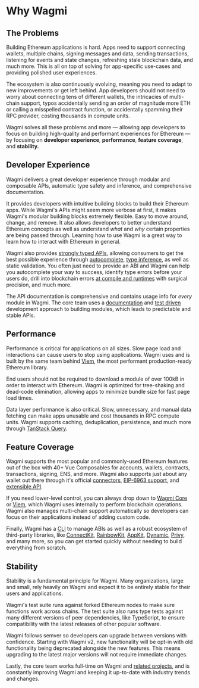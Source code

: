 # Why Wagmi

## The Problems

Building Ethereum applications is hard. Apps need to support connecting wallets, multiple chains, signing messages and data, sending transactions, listening for events and state changes, refreshing stale blockchain data, and much more. This is all on top of solving for app-specific use-cases and providing polished user experiences.

The ecosystem is also continuously evolving, meaning you need to adapt to new improvements or get left behind. App developers should not need to worry about connecting tens of different wallets, the intricacies of multi-chain support, typos accidentally sending an order of magnitude more ETH or calling a misspelled contract function, or accidentally spamming their RPC provider, costing thousands in compute units.

Wagmi solves all these problems and more — allowing app developers to focus on building high-quality and performant experiences for Ethereum — by focusing on **developer experience**, **performance**, **feature coverage**, and **stability.**

## Developer Experience

Wagmi delivers a great developer experience through modular and composable APIs, automatic type safety and inference, and comprehensive documentation.

It provides developers with intuitive building blocks to build their Ethereum apps. While Wagmi's APIs might seem more verbose at first, it makes Wagmi's modular building blocks extremely flexible. Easy to move around, change, and remove. It also allows developers to better understand Ethereum concepts as well as understand _what_ and _why_ certain properties are being passed through. Learning how to use Wagmi is a great way to learn how to interact with Ethereum in general.

Wagmi also provides [strongly typed APIs](/vue/typescript), allowing consumers to get the best possible experience through [autocomplete](https://x.com/awkweb/status/1555678944770367493), [type inference](https://x.com/jakemoxey/status/1570244174502588417?s=20), as well as static validation. You often just need to provide an ABI and Wagmi can help you autocomplete your way to success, identify type errors before your users do, drill into blockchain errors [at compile and runtimes](/vue/guides/error-handling) with surgical precision, and much more.

The API documentation is comprehensive and contains usage info for _every_ module in Wagmi. The core team uses a [documentation](https://gist.github.com/zsup/9434452) and [test driven](https://en.wikipedia.org/wiki/Test-driven_development#:~:text=Test%2Ddriven%20development%20(TDD),software%20against%20all%20test%20cases.) development approach to building modules, which leads to predictable and stable APIs.

## Performance

Performance is critical for applications on all sizes. Slow page load and interactions can cause users to stop using applications. Wagmi uses and is built by the same team behind [Viem](https://viem.sh), the most performant production-ready Ethereum library.

End users should not be required to download a module of over 100kB in order to interact with Ethereum. Wagmi is optimized for tree-shaking and dead-code elimination, allowing apps to minimize bundle size for fast page load times. 

Data layer performance is also critical. Slow, unnecessary, and manual data fetching can make apps unusable and cost thousands in RPC compute units. Wagmi supports caching, deduplication, persistence, and much more through [TanStack Query](/vue/guides/tanstack-query).

## Feature Coverage

Wagmi supports the most popular and commonly-used Ethereum features out of the box with 40+ Vue Composables for accounts, wallets, contracts, transactions, signing, ENS, and more. Wagmi also supports just about any wallet out there through it's official [connectors](/vue/api/connectors), [EIP-6963 support](/vue/api/createConfig#multiinjectedproviderdiscovery), and [extensible API](/dev/creating-connectors).

If you need lower-level control, you can always drop down to [Wagmi Core](/core/getting-started) or [Viem](https://viem.sh), which Wagmi uses internally to perform blockchain operations. Wagmi also manages multi-chain support automatically so developers can focus on their applications instead of adding custom code.

Finally, Wagmi has a [CLI](/cli/getting-started) to manage ABIs as well as a robust ecosystem of third-party libraries, like [ConnectKit](https://docs.family.co/connectkit), [RainbowKit](https://www.rainbowkit.com), [AppKit](https://walletconnect.com/appkit), [Dynamic](https://www.dynamic.xyz), [Privy](https://privy.io), and many more, so you can get started quickly without needing to build everything from scratch.

## Stability

Stability is a fundamental principle for Wagmi. Many organizations, large and small, rely heavily on Wagmi and expect it to be entirely stable for their users and applications.

Wagmi's test suite runs against forked Ethereum nodes to make sure functions work across chains. The test suite also runs type tests against many different versions of peer dependencies, like TypeScript, to ensure compatibility with the latest releases of other popular software.

Wagmi follows semver so developers can upgrade between versions with confidence. Starting with Wagmi v2, new functionality will be opt-in with old functionality being deprecated alongside the new features. This means upgrading to the latest major versions will not require immediate changes.

Lastly, the core team works full-time on Wagmi and [related projects](https://github.com/wevm), and is constantly improving Wagmi and keeping it up-to-date with industry trends and changes.

